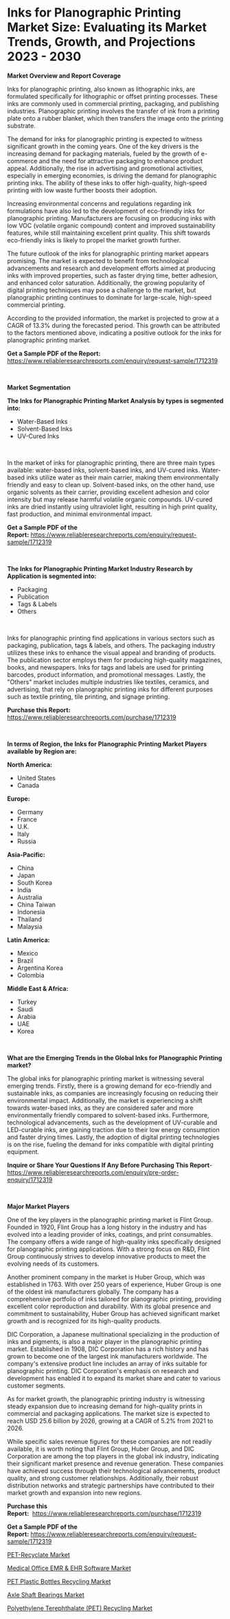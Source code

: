 <p><h1>Inks for Planographic Printing Market Size: Evaluating its Market Trends, Growth, and Projections 2023 - 2030</h1></p><p><strong>Market Overview and Report Coverage</strong></p>
<p><p>Inks for planographic printing, also known as lithographic inks, are formulated specifically for lithographic or offset printing processes. These inks are commonly used in commercial printing, packaging, and publishing industries. Planographic printing involves the transfer of ink from a printing plate onto a rubber blanket, which then transfers the image onto the printing substrate.</p><p>The demand for inks for planographic printing is expected to witness significant growth in the coming years. One of the key drivers is the increasing demand for packaging materials, fueled by the growth of e-commerce and the need for attractive packaging to enhance product appeal. Additionally, the rise in advertising and promotional activities, especially in emerging economies, is driving the demand for planographic printing inks. The ability of these inks to offer high-quality, high-speed printing with low waste further boosts their adoption.</p><p>Increasing environmental concerns and regulations regarding ink formulations have also led to the development of eco-friendly inks for planographic printing. Manufacturers are focusing on producing inks with low VOC (volatile organic compound) content and improved sustainability features, while still maintaining excellent print quality. This shift towards eco-friendly inks is likely to propel the market growth further.</p><p>The future outlook of the inks for planographic printing market appears promising. The market is expected to benefit from technological advancements and research and development efforts aimed at producing inks with improved properties, such as faster drying time, better adhesion, and enhanced color saturation. Additionally, the growing popularity of digital printing techniques may pose a challenge to the market, but planographic printing continues to dominate for large-scale, high-speed commercial printing.</p><p>According to the provided information, the market is projected to grow at a CAGR of 13.3% during the forecasted period. This growth can be attributed to the factors mentioned above, indicating a positive outlook for the inks for planographic printing market.</p></p>
<p><strong>Get a Sample PDF of the Report:</strong> <a href="https://www.reliableresearchreports.com/enquiry/request-sample/1712319">https://www.reliableresearchreports.com/enquiry/request-sample/1712319</a></p>
<p>&nbsp;</p>
<p><strong>Market Segmentation</strong></p>
<p><strong>The Inks for Planographic Printing Market Analysis by types is segmented into:</strong></p>
<p><ul><li>Water-Based Inks</li><li>Solvent-Based Inks</li><li>UV-Cured Inks</li></ul></p>
<p>&nbsp;</p>
<p><p>In the market of inks for planographic printing, there are three main types available: water-based inks, solvent-based inks, and UV-cured inks. Water-based inks utilize water as their main carrier, making them environmentally friendly and easy to clean up. Solvent-based inks, on the other hand, use organic solvents as their carrier, providing excellent adhesion and color intensity but may release harmful volatile organic compounds. UV-cured inks are dried instantly using ultraviolet light, resulting in high print quality, fast production, and minimal environmental impact.</p></p>
<p><strong>Get a Sample PDF of the Report:</strong>&nbsp;<a href="https://www.reliableresearchreports.com/enquiry/request-sample/1712319">https://www.reliableresearchreports.com/enquiry/request-sample/1712319</a></p>
<p>&nbsp;</p>
<p><strong>The Inks for Planographic Printing Market Industry Research by Application is segmented into:</strong></p>
<p><ul><li>Packaging</li><li>Publication</li><li>Tags & Labels</li><li>Others</li></ul></p>
<p>&nbsp;</p>
<p><p>Inks for planographic printing find applications in various sectors such as packaging, publication, tags & labels, and others. The packaging industry utilizes these inks to enhance the visual appeal and branding of products. The publication sector employs them for producing high-quality magazines, books, and newspapers. Inks for tags and labels are used for printing barcodes, product information, and promotional messages. Lastly, the "Others" market includes multiple industries like textiles, ceramics, and advertising, that rely on planographic printing inks for different purposes such as textile printing, tile printing, and signage printing.</p></p>
<p><strong>Purchase this Report:</strong>&nbsp; <a href="https://www.reliableresearchreports.com/purchase/1712319">https://www.reliableresearchreports.com/purchase/1712319</a></p>
<p>&nbsp;</p>
<p><strong>In terms of Region, the Inks for Planographic Printing Market Players available by Region are:</strong></p>
<p>
    <p> <strong> North America: </strong>
        <ul>
            <li>United States</li>
            <li>Canada</li>
        </ul>
        </p> 
    <p> <strong> Europe: </strong>
        <ul>
            <li>Germany</li>
            <li>France</li>
            <li>U.K.</li>
            <li>Italy</li>
            <li>Russia</li>
        </ul>
        </p> 
    <p> <strong> Asia-Pacific: </strong>
        <ul>
            <li>China</li>
            <li>Japan</li>
            <li>South Korea</li>
            <li>India</li>
            <li>Australia</li>
            <li>China Taiwan</li>
            <li>Indonesia</li>
            <li>Thailand</li>
            <li>Malaysia</li>
        </ul>
        </p> 
    <p> <strong> Latin America: </strong>
        <ul>
            <li>Mexico</li>
            <li>Brazil</li>
            <li>Argentina Korea</li>
            <li>Colombia</li>
        </ul>
        </p> 
    <p> <strong> Middle East & Africa: </strong>
        <ul>
            <li>Turkey</li>
            <li>Saudi</li>
            <li>Arabia</li>
            <li>UAE</li>
            <li>Korea</li>
        </ul>
    </p>
    </p>
<p>&nbsp;</p>
<p><strong>What are the Emerging Trends in the Global Inks for Planographic Printing market?</strong></p>
<p><p>The global inks for planographic printing market is witnessing several emerging trends. Firstly, there is a growing demand for eco-friendly and sustainable inks, as companies are increasingly focusing on reducing their environmental impact. Additionally, the market is experiencing a shift towards water-based inks, as they are considered safer and more environmentally friendly compared to solvent-based inks. Furthermore, technological advancements, such as the development of UV-curable and LED-curable inks, are gaining traction due to their low energy consumption and faster drying times. Lastly, the adoption of digital printing technologies is on the rise, fueling the demand for inks compatible with digital printing equipment.</p></p>
<p><strong>Inquire or Share Your Questions If Any Before Purchasing This Report</strong>- <a href="https://www.reliableresearchreports.com/enquiry/pre-order-enquiry/1712319">https://www.reliableresearchreports.com/enquiry/pre-order-enquiry/1712319</a></p>
<p>&nbsp;</p>
<p><strong>Major Market Players</strong></p>
<p><p>One of the key players in the planographic printing market is Flint Group. Founded in 1920, Flint Group has a long history in the industry and has evolved into a leading provider of inks, coatings, and print consumables. The company offers a wide range of high-quality inks specifically designed for planographic printing applications. With a strong focus on R&D, Flint Group continuously strives to develop innovative products to meet the evolving needs of its customers.</p><p>Another prominent company in the market is Huber Group, which was established in 1763. With over 250 years of experience, Huber Group is one of the oldest ink manufacturers globally. The company has a comprehensive portfolio of inks tailored for planographic printing, providing excellent color reproduction and durability. With its global presence and commitment to sustainability, Huber Group has achieved significant market growth and is recognized for its high-quality products.</p><p>DIC Corporation, a Japanese multinational specializing in the production of inks and pigments, is also a major player in the planographic printing market. Established in 1908, DIC Corporation has a rich history and has grown to become one of the largest ink manufacturers worldwide. The company's extensive product line includes an array of inks suitable for planographic printing. DIC Corporation's emphasis on research and development has enabled it to expand its market share and cater to various customer segments.</p><p>As for market growth, the planographic printing industry is witnessing steady expansion due to increasing demand for high-quality prints in commercial and packaging applications. The market size is expected to reach USD 25.6 billion by 2026, growing at a CAGR of 5.2% from 2021 to 2026.</p><p>While specific sales revenue figures for these companies are not readily available, it is worth noting that Flint Group, Huber Group, and DIC Corporation are among the top players in the global ink industry, indicating their significant market presence and revenue generation. These companies have achieved success through their technological advancements, product quality, and strong customer relationships. Additionally, their robust distribution networks and strategic partnerships have contributed to their market growth and expansion into new regions.</p></p>
<p><strong>Purchase this Report:</strong>&nbsp;&nbsp;<a href="https://www.reliableresearchreports.com/purchase/1712319">https://www.reliableresearchreports.com/purchase/1712319</a></p>
<p></p>
<p><strong>Get a Sample PDF of the Report:</strong>&nbsp;<a href="https://www.reliableresearchreports.com/enquiry/request-sample/1712319">https://www.reliableresearchreports.com/enquiry/request-sample/1712319</a></p>
<p><p><a href="https://medium.com/@rachelyoung56/pet-recyclate-market-share-evolution-and-market-growth-trends-2023-2030-5ef04f8c7259">PET-Recyclate Market</a></p><p><a href="https://medium.com/@beverlychen69/medical-office-emr-ehr-software-market-trends-and-market-analysis-forecasted-for-period-2023-2030-92c212bc45a5">Medical Office EMR & EHR Software Market</a></p><p><a href="https://medium.com/@brittanyrobertson07/pet-plastic-bottles-recycling-market-focuses-on-market-share-size-and-projected-forecast-till-2030-493c6b57e019">PET Plastic Bottles Recycling Market</a></p><p><a href="https://medium.com/@marilynadams76/axle-shaft-bearings-market-the-key-to-successful-business-strategy-forecast-till-2030-d234894d710b">Axle Shaft Bearings Market</a></p><p><a href="https://medium.com/@lisasanchez1968/polyethylene-terephthalate-pet-recycling-market-insight-market-trends-growth-forecasted-from-65d869872837">Polyethylene Terephthalate (PET) Recycling Market</a></p></p>
